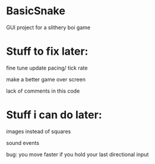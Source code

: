# BasicSnake
GUI project for a slithery boi game

# Stuff to fix later:
fine tune update pacing/ tick rate

make a better game over screen

lack of comments in this code

# Stuff i can do later:
images instead of squares

sound events

bug: you move faster if you hold your last directional input
